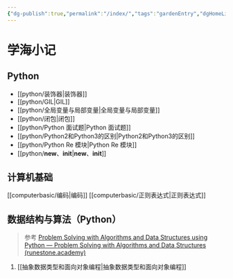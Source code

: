 ```yaml
---
{"dg-publish":true,"permalink":"/index/","tags":"gardenEntry","dgHomeLink":true,"dgPassFrontmatter":false}
---
```




# 学海小记


## Python


* [[python/装饰器|装饰器]]
* [[python/GIL|GIL]]
* [[python/全局变量与局部变量|全局变量与局部变量]]
* [[python/闭包|闭包]]
* [[python/Python 面试题|Python 面试题]]
* [[python/Python2和Python3的区别|Python2和Python3的区别]]
* [[python/Python Re 模块|Python Re 模块]]
* [[python/__new__、__init__|__new__、__init__]]


## 计算机基础


[[computerbasic/编码|编码]]
[[computerbasic/正则表达式|正则表达式]]


## 数据结构与算法（Python）


> 参考 [Problem Solving with Algorithms and Data Structures using Python — Problem Solving with Algorithms and Data Structures (runestone.academy)](https://runestone.academy/ns/books/published/pythonds/index.html)


1. [[抽象数据类型和面向对象编程|抽象数据类型和面向对象编程]]